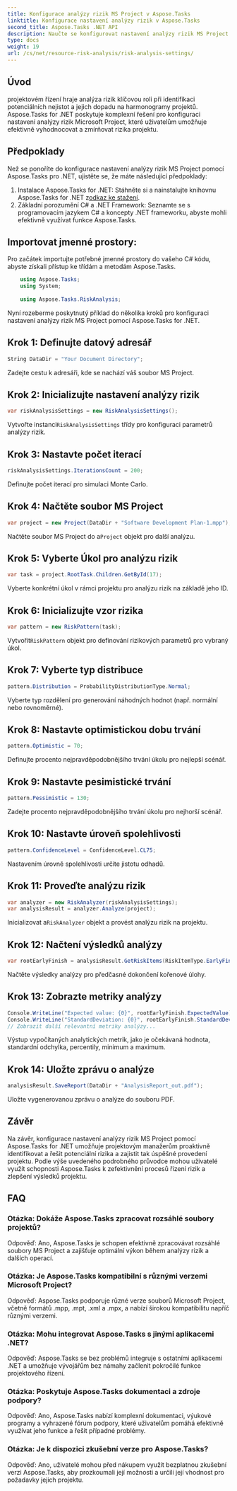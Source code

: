 ```yaml
---
title: Konfigurace analýzy rizik MS Project v Aspose.Tasks
linktitle: Konfigurace nastavení analýzy rizik v Aspose.Tasks
second_title: Aspose.Tasks .NET API
description: Naučte se konfigurovat nastavení analýzy rizik MS Project pomocí Aspose.Tasks pro .NET. Zvyšte efektivitu řízení projektů pomocí pokročilých technik hodnocení rizik.
type: docs
weight: 19
url: /cs/net/resource-risk-analysis/risk-analysis-settings/
---
```

## Úvod
projektovém řízení hraje analýza rizik klíčovou roli při identifikaci potenciálních nejistot a jejich dopadu na harmonogramy projektů. Aspose.Tasks for .NET poskytuje komplexní řešení pro konfiguraci nastavení analýzy rizik Microsoft Project, které uživatelům umožňuje efektivně vyhodnocovat a zmírňovat rizika projektu.
## Předpoklady

Než se ponoříte do konfigurace nastavení analýzy rizik MS Project pomocí Aspose.Tasks pro .NET, ujistěte se, že máte následující předpoklady:
1.  Instalace Aspose.Tasks for .NET: Stáhněte si a nainstalujte knihovnu Aspose.Tasks for .NET z[odkaz ke stažení](https://releases.aspose.com/tasks/net/).
2. Základní porozumění C# a .NET Framework: Seznamte se s programovacím jazykem C# a koncepty .NET frameworku, abyste mohli efektivně využívat funkce Aspose.Tasks.

## Importovat jmenné prostory:
Pro začátek importujte potřebné jmenné prostory do vašeho C# kódu, abyste získali přístup ke třídám a metodám Aspose.Tasks.
```csharp
    using Aspose.Tasks;
    using System;
    
    using Aspose.Tasks.RiskAnalysis;
```

Nyní rozeberme poskytnutý příklad do několika kroků pro konfiguraci nastavení analýzy rizik MS Project pomocí Aspose.Tasks for .NET.
## Krok 1: Definujte datový adresář
```csharp
String DataDir = "Your Document Directory";
```
Zadejte cestu k adresáři, kde se nachází váš soubor MS Project.
## Krok 2: Inicializujte nastavení analýzy rizik
```csharp
var riskAnalysisSettings = new RiskAnalysisSettings();
```
 Vytvořte instanci`RiskAnalysisSettings` třídy pro konfiguraci parametrů analýzy rizik.
## Krok 3: Nastavte počet iterací
```csharp
riskAnalysisSettings.IterationsCount = 200;
```
Definujte počet iterací pro simulaci Monte Carlo.
## Krok 4: Načtěte soubor MS Project
```csharp
var project = new Project(DataDir + "Software Development Plan-1.mpp");
```
 Načtěte soubor MS Project do a`Project` objekt pro další analýzu.
## Krok 5: Vyberte Úkol pro analýzu rizik
```csharp
var task = project.RootTask.Children.GetById(17);
```
Vyberte konkrétní úkol v rámci projektu pro analýzu rizik na základě jeho ID.
## Krok 6: Inicializujte vzor rizika
```csharp
var pattern = new RiskPattern(task);
```
 Vytvořit`RiskPattern` objekt pro definování rizikových parametrů pro vybraný úkol.
## Krok 7: Vyberte typ distribuce
```csharp
pattern.Distribution = ProbabilityDistributionType.Normal;
```
Vyberte typ rozdělení pro generování náhodných hodnot (např. normální nebo rovnoměrné).
## Krok 8: Nastavte optimistickou dobu trvání
```csharp
pattern.Optimistic = 70;
```
Definujte procento nejpravděpodobnějšího trvání úkolu pro nejlepší scénář.
## Krok 9: Nastavte pesimistické trvání
```csharp
pattern.Pessimistic = 130;
```
Zadejte procento nejpravděpodobnějšího trvání úkolu pro nejhorší scénář.
## Krok 10: Nastavte úroveň spolehlivosti
```csharp
pattern.ConfidenceLevel = ConfidenceLevel.CL75;
```
Nastavením úrovně spolehlivosti určíte jistotu odhadů.
## Krok 11: Proveďte analýzu rizik
```csharp
var analyzer = new RiskAnalyzer(riskAnalysisSettings);
var analysisResult = analyzer.Analyze(project);
```
 Inicializovat a`RiskAnalyzer` objekt a provést analýzu rizik na projektu.
## Krok 12: Načtení výsledků analýzy
```csharp
var rootEarlyFinish = analysisResult.GetRiskItems(RiskItemType.EarlyFinish).Get(project.RootTask);
```
Načtěte výsledky analýzy pro předčasné dokončení kořenové úlohy.
## Krok 13: Zobrazte metriky analýzy
```csharp
Console.WriteLine("Expected value: {0}", rootEarlyFinish.ExpectedValue);
Console.WriteLine("StandardDeviation: {0}", rootEarlyFinish.StandardDeviation);
// Zobrazit další relevantní metriky analýzy...
```
Výstup vypočítaných analytických metrik, jako je očekávaná hodnota, standardní odchylka, percentily, minimum a maximum.
## Krok 14: Uložte zprávu o analýze
```csharp
analysisResult.SaveReport(DataDir + "AnalysisReport_out.pdf");
```
Uložte vygenerovanou zprávu o analýze do souboru PDF.

## Závěr
Na závěr, konfigurace nastavení analýzy rizik MS Project pomocí Aspose.Tasks for .NET umožňuje projektovým manažerům proaktivně identifikovat a řešit potenciální rizika a zajistit tak úspěšné provedení projektu. Podle výše uvedeného podrobného průvodce mohou uživatelé využít schopnosti Aspose.Tasks k zefektivnění procesů řízení rizik a zlepšení výsledků projektu.
## FAQ
### Otázka: Dokáže Aspose.Tasks zpracovat rozsáhlé soubory projektů?
Odpověď: Ano, Aspose.Tasks je schopen efektivně zpracovávat rozsáhlé soubory MS Project a zajišťuje optimální výkon během analýzy rizik a dalších operací.
### Otázka: Je Aspose.Tasks kompatibilní s různými verzemi Microsoft Project?
Odpověď: Aspose.Tasks podporuje různé verze souborů Microsoft Project, včetně formátů .mpp, .mpt, .xml a .mpx, a nabízí širokou kompatibilitu napříč různými verzemi.
### Otázka: Mohu integrovat Aspose.Tasks s jinými aplikacemi .NET?
Odpověď: Aspose.Tasks se bez problémů integruje s ostatními aplikacemi .NET a umožňuje vývojářům bez námahy začlenit pokročilé funkce projektového řízení.
### Otázka: Poskytuje Aspose.Tasks dokumentaci a zdroje podpory?
Odpověď: Ano, Aspose.Tasks nabízí komplexní dokumentaci, výukové programy a vyhrazené fórum podpory, které uživatelům pomáhá efektivně využívat jeho funkce a řešit případné problémy.
### Otázka: Je k dispozici zkušební verze pro Aspose.Tasks?
Odpověď: Ano, uživatelé mohou před nákupem využít bezplatnou zkušební verzi Aspose.Tasks, aby prozkoumali její možnosti a určili její vhodnost pro požadavky jejich projektu.